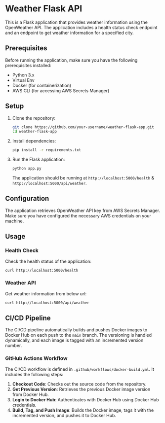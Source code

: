 # Weather Flask API

This is a Flask application that provides weather information using the OpenWeather API. The application includes a health status check endpoint and an endpoint to get weather information for a specified city.

## Prerequisites

Before running the application, make sure you have the following prerequisites installed:

- Python 3.x
- Virtual Env
- Docker (for containerization)
- AWS CLI (for accessing AWS Secrets Manager)

## Setup

1. Clone the repository:

    ```bash
    git clone https://github.com/your-username/weather-flask-app.git
    cd weather-flask-app
    ```

2. Install dependencies:

    ```bash
    pip install -r requirements.txt
    ```

3. Run the Flask application:

    ```bash
    python app.py
    ```

    The application should be running at `http://localhost:5000/health` & `http://localhost:5000/api/weather`.

## Configuration

The application retrieves OpenWeather API key from AWS Secrets Manager. Make sure you have configured the necessary AWS credentials on your machine.

## Usage

### Health Check

Check the health status of the application:

```bash
curl http://localhost:5000/health
```

### Weather API

Get weather information from below url:

```bash
curl http://localhost:5000/api/weather
```

## CI/CD Pipeline

The CI/CD pipeline automatically builds and pushes Docker images to Docker Hub on each push to the `main` branch. The versioning is handled dynamically, and each image is tagged with an incremented version number.

### GitHub Actions Workflow

The CI/CD workflow is defined in `.github/workflows/docker-build.yml`. It includes the following steps:

1. **Checkout Code**: Checks out the source code from the repository.
2. **Get Previous Version**: Retrieves the previous Docker image version from Docker Hub.
3. **Login to Docker Hub**: Authenticates with Docker Hub using Docker Hub credentials.
4. **Build, Tag, and Push Image**: Builds the Docker image, tags it with the incremented version, and pushes it to Docker Hub.
